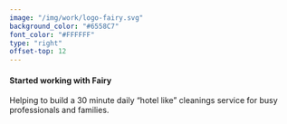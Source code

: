 ```yaml
---
image: "/img/work/logo-fairy.svg"
background_color: "#6558C7"
font_color: "#FFFFFF"
type: "right"
offset-top: 12
---
```

#### Started working with Fairy
Helping to build a 30 minute daily “hotel like” cleanings service for busy professionals and families.
